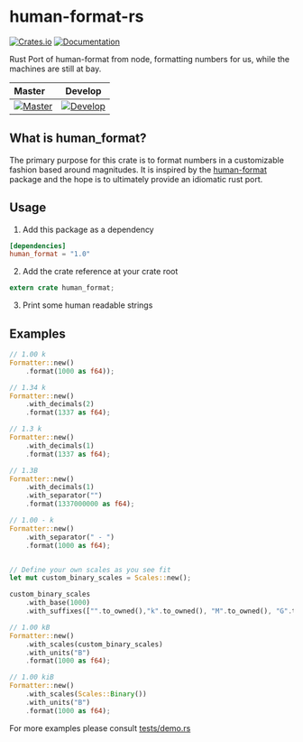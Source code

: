 # human-format-rs

[![Crates.io](https://img.shields.io/crates/v/human_format.svg)](https://crates.io/crates/human_format) [![Documentation](https://img.shields.io/badge/docs-rs-red.svg)](https://docs.rs/human_format)

Rust Port of human-format from node, formatting numbers for us, while the machines are still at bay.

| Master                                                                                                                                                                            |                                                                                       Develop                                                                                       |
| :-------------------------------------------------------------------------------------------------------------------------------------------------------------------------------- | :---------------------------------------------------------------------------------------------------------------------------------------------------------------------------------: |
| [![Master](https://github.com/BobGneu/human-format-rs/actions/workflows/rust.yml/badge.svg?branch=master)](https://github.com/BobGneu/human-format-rs/actions/workflows/rust.yml) | [![Develop](https://github.com/BobGneu/human-format-rs/actions/workflows/rust.yml/badge.svg?branch=develop)](https://github.com/BobGneu/human-format-rs/actions/workflows/rust.yml) |

## What is human_format?

The primary purpose for this crate is to format numbers in a customizable fashion based around magnitudes. It is inspired by the [human-format](https://www.npmjs.com/package/human-format) package and the hope is to ultimately provide an idiomatic rust port.

## Usage

1. Add this package as a dependency

```toml
[dependencies]
human_format = "1.0"
```

2. Add the crate reference at your crate root

```rust
extern crate human_format;
```

3. Print some human readable strings

## Examples

```rust
// 1.00 k
Formatter::new()
    .format(1000 as f64));

// 1.34 k
Formatter::new()
    .with_decimals(2)
    .format(1337 as f64);

// 1.3 k
Formatter::new()
    .with_decimals(1)
    .format(1337 as f64);

// 1.3B
Formatter::new()
    .with_decimals(1)
    .with_separator("")
    .format(1337000000 as f64);

// 1.00 - k
Formatter::new()
    .with_separator(" - ")
    .format(1000 as f64);


// Define your own scales as you see fit
let mut custom_binary_scales = Scales::new();

custom_binary_scales
    .with_base(1000)
    .with_suffixes(["".to_owned(),"k".to_owned(), "M".to_owned(), "G".to_owned(), "T".to_owned(), "P".to_owned(), "E".to_owned(), "Z".to_owned(), "Y".to_owned()].to_vec());

// 1.00 kB
Formatter::new()
    .with_scales(custom_binary_scales)
    .with_units("B")
    .format(1000 as f64);

// 1.00 kiB
Formatter::new()
    .with_scales(Scales::Binary())
    .with_units("B")
    .format(1000 as f64);
```

For more examples please consult [tests/demo.rs](https://github.com/BobGneu/human-format-rs/blob/master/tests/demo.rs)
